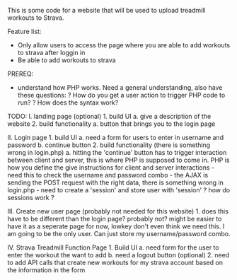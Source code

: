 This is some code for a website that will be used to upload treadmill workouts to Strava.


Feature list:
- Only allow users to access the page where you are able to add workouts to strava after loggin in
- Be able to add workouts to strava



PREREQ:
- understand how PHP works. 
    Need a general understanding, also have these questions:
    ? How do you get a user action to trigger PHP code to run?
    ? How does the syntax work?

TODO:
I. landing page (optional)
    1. build UI
        a. give a description of the website
    2. build functionality
        a. button that brings you to the login page

II. Login page
    1. build UI
        a. need a form for users to enter in username and password
        b. continue button
    2. build functionality (there is something wrong in login.php)
        a. hitting the 'continue' button has to trigger interaction between client and server, this is where PHP is   supposed to come in. PHP is how you define the give instructions for client and server interactions
            - need this to check the username and password combo
                - the AJAX is sending the POST request with the right data, there is something wrong in login.php
            - need to create a 'session' and store user with 'session'
                ? how do sessions work ?

III. Create new user page (probably not needed for this website)
    1. does this have to be different than the login page? probably not? might be easier to have it as a seperate page for now, lowkey don't even think we need this. I am going to be the only user. Can just store my username/password combo. 

IV. Strava Treadmill Function Page
    1. Build UI
        a. need form for the user to enter the workout the want to add
        b. need a logout button (optional)
    2. need to add API calls that create new workouts for my strava account based on the information in the form


